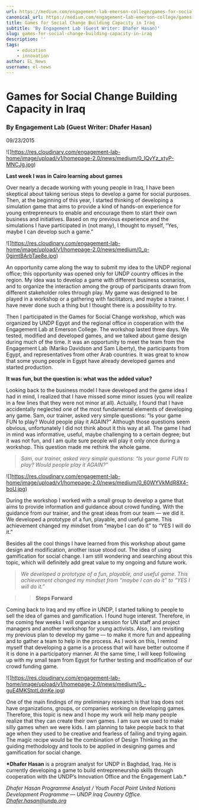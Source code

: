 ```yaml
---
url: https://medium.com/engagement-lab-emerson-college/games-for-social-change-building-capacity-in-iraq-41094b2b993d
canonical_url: https://medium.com/engagement-lab-emerson-college/games-for-social-change-building-capacity-in-iraq-41094b2b993d
title: Games for Social Change Building Capacity in Iraq
subtitle: 'By Engagement Lab (Guest Writer: Dhafer Hasan)'
slug: games-for-social-change-building-capacity-in-iraq
description: ''
tags:
    - education
    - innovation
author: EL_News
username: el-news
---
```


# Games for Social Change Building Capacity in Iraq

### By Engagement Lab (Guest Writer: Dhafer Hasan)

09/23/2015

![]https://res.cloudinary.com/engagement-lab-home/image/upload/v1/homepage-2.0/news/medium/0_IQvYz_xtyP-MNCJg.jpg)

**Last week I was in Cairo learning about games**

Over nearly a decade working with young people in Iraq, I have been skeptical about taking serious steps to develop a game for social purposes. Then, at the beginning of this year, I started thinking of developing a simulation game that aims to provide a kind of hands-on experience for young entrepreneurs to enable and encourage them to start their own business and initiatives. Based on my previous experience and the simulations I have participated in (not many), I thought to myself, “Yes, maybe I can develop such a game.”

![]https://res.cloudinary.com/engagement-lab-home/image/upload/v1/homepage-2.0/news/medium/0_q-0gjmtBArbTae8e.jpg)

An opportunity came along the way to submit my idea to the UNDP regional office; this opportunity was opened only for UNDP country offices in the region. My idea was to develop a game with different business scenarios, and to organize the interaction among the group of participants drawn from different stakeholder roles through play. My game was designed to be played in a workshop or a gathering with facilitators, and maybe a trainer. I have never done such a thing but I thought there is a possibility to try.

Then I participated in the Games for Social Change workshop, which was organized by UNDP Egypt and the regional office in cooperation with the Engagement Lab at Emerson College. The workshop lasted three days. We tested, modified and developed games, and we talked about game design during much of the time. It was an opportunity to meet the team from the Engagement Lab (Mariko Davidson and Sam Liberty), the participants from Egypt, and representatives from other Arab countries. It was great to know that some young people in Egypt have already developed games and started production.

**It was fun, but the question is: what was the added value?**

Looking back to the business model I have developed and the game idea I had in mind, I realized that I have missed some minor issues (you will realize in a few lines that they were not minor at all). Actually, I found that I have accidentally neglected one of the most fundamental elements of developing any game. Sam, our trainer, asked very simple questions: “Is your game FUN to play? Would people play it AGAIN?” Although those questions seem obvious, unfortunately I did not think about it this way at all. The game I had in mind was informative, useful, maybe challenging to a certain degree; but it was not fun, and I am quite sure people will play it only once during a workshop. This question made me rethink the whole game.

> _Sam, our trainer, asked very simple questions: “Is your game FUN to play? Would people play it AGAIN?”_

![]https://res.cloudinary.com/engagement-lab-home/image/upload/v1/homepage-2.0/news/medium/0_60WYVkMdR8X4-boU.jpg)

During the workshop I worked with a small group to develop a game that aims to provide information and guidance about crowd funding. With the guidance from our trainer, and the great ideas from our team — we did it. We developed a prototype of a fun, playable, and useful game. This achievement changed my mindset from “maybe I can do it” to “YES I will do it.”

Besides all the cool things I have learned from this workshop about game design and modification, another issue stood out. The idea of using gamification for social change. I am still wondering and searching about this topic, which will definitely add great value to my ongoing and future work.

> *We developed a prototype of a fun, playable, and useful game. This achievement changed my mindset from “*maybe I can do it”* to “*YES I will do it*.”*

> > **Steps Forward**

Coming back to Iraq and my office in UNDP, I started talking to people to sell the idea of games and gamification. I found huge interest. Therefore, in the coming few weeks I will organize a session for UN staff and project managers and another workshop for young activists. Also, I am revisiting my previous plan to develop my game — to make it more fun and appealing and to gather a team to help in the process. As I work on this, I remind myself that developing a game is a process that will have better outcome if it is done in a participatory manner. At the same time, I will keep following up with my small team from Egypt for further testing and modification of our crowd funding game.

![]https://res.cloudinary.com/engagement-lab-home/image/upload/v1/homepage-2.0/news/medium/0_-guE4MKStptLdmKe.jpg)

One of the main findings of my preliminary research is that Iraq does not have organizations, groups, or companies working on developing games. Therefore, this topic is new and I hope my work will help many people realize that they can create their own games. I am sure we used to make silly games when we were kids. I am planning to take people back to that age when they used to be creative and fearless of failing and trying again. The magic recipe would be the combination of Design Thinking as the guiding methodology and tools to be applied in designing games and gamification for social change.

**\*Dhafer Hasan** is a program analyst for UNDP in Baghdad, Iraq. He is currently developing a game to build entrepreneurship skills through cooperation with the UNDP’s Innovation Office and the Engagement Lab.\*

_Dhafer Hasan_
_Programme Analyst / Youth Focal Point_
_United Nations Development Programme — UNDP Iraq Country Office._
[_Dhafer.hasan@undp.org_](mailto:Dhafer.hasan@undp.org)
